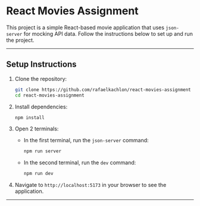 # React Movies Assignment

This project is a simple React-based movie application that uses `json-server` for mocking API data. Follow the instructions below to set up and run the project.

---

## Setup Instructions

1. Clone the repository:
   ```bash
   git clone https://github.com/rafaelkachlon/react-movies-assignment
   cd react-movies-assignment
   ```

2. Install dependencies:
   ```bash
   npm install
   ```

3. Open 2 terminals:
   - In the first terminal, run the `json-server` command:
     ```bash
     npm run server
     ```
   - In the second terminal, run the `dev` command:
     ```bash
     npm run dev
     ```

4. Navigate to `http://localhost:5173` in your browser to see the application.


---

